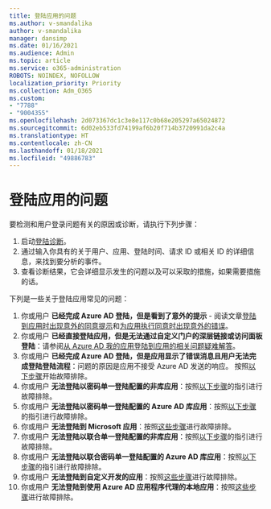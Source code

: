 ```yaml
---
title: 登陆应用的问题
ms.author: v-smandalika
author: v-smandalika
manager: dansimp
ms.date: 01/16/2021
ms.audience: Admin
ms.topic: article
ms.service: o365-administration
ROBOTS: NOINDEX, NOFOLLOW
localization_priority: Priority
ms.collection: Adm_O365
ms.custom:
- "7788"
- "9004355"
ms.openlocfilehash: 2d073367dc1c3e8e117c0b68e205297a65024872
ms.sourcegitcommit: 6d02eb533fd74199af6b20f714b3720991da2c4a
ms.translationtype: HT
ms.contentlocale: zh-CN
ms.lasthandoff: 01/18/2021
ms.locfileid: "49886783"
---
```

# <a name="issues-signing-in-to-applications"></a>登陆应用的问题

要检测和用户登录问题有关的原因或诊断，请执行下列步骤：

1. 启动[登陆诊断](https://ms.portal.azure.com/#blade/Microsoft_AAD_IAM/ActiveDirectoryMenuBlade/diagnose/symptomId/ms_aad_dxp_signin_caDiagnoseAndSolveSummarySymptom)。
2. 通过输入你具有的关于用户、应用、登陆时间、请求 ID 或相关 ID 的详细信息，来找到要分析的事件。
3. 查看诊断结果，它会详细显示发生的问题以及可以采取的措施，如果需要措施的话。

下列是一些关于登陆应用常见的问题：

1. 你或用户 **已经完成 Azure AD 登陆，但是看到了意外的提示** - 阅读文章[登陆到应用时出现意外的同意提示](https://docs.microsoft.com/azure/active-directory/manage-apps/application-sign-in-unexpected-user-consent-prompt)和[为应用执行同意时出现意外的错误](https://docs.microsoft.com/azure/active-directory/manage-apps/application-sign-in-unexpected-user-consent-error)。
2. 你或用户 **已经直接登陆应用，但是无法通过自定义门户的深层链接或访问面板登陆**：请参阅[从 Azure AD 我的应用登陆到应用的相关问题疑难解答](https://docs.microsoft.com/azure/active-directory/manage-apps/application-sign-in-other-problem-access-panel)。
3. 你或用户 **已经完成 Azure AD 登陆，但是应用显示了错误消息且用户无法完成登陆登陆流程**：问题的原因是应用不接受 Azure AD 发送的响应。 按照[以下步骤](https://docs.microsoft.com/azure/active-directory/application-sign-in-problem-application-error)开始故障排除。
4. 你或用户 **无法登陆以密码单一登陆配置的非库应用**：按照[以下步骤](https://docs.microsoft.com/azure/active-directory/manage-apps/troubleshoot-password-based-sso)的指引进行故障排除。
5. 你或用户 **无法登陆以密码单一登陆配置的 Azure AD 库应用**：按照[以下步骤](https://docs.microsoft.com/azure/active-directory/manage-apps/troubleshoot-password-based-sso)的指引进行故障排除。
6. 你或用户 **无法登陆到 Microsoft 应用**：按照[这些步骤](https://docs.microsoft.com/azure/active-directory/manage-apps/application-sign-in-problem-first-party-microsoft)进行故障排除。
7. 你或用户 **无法登陆以联合单一登陆配置的非库应用**：按照[以下步骤](https://docs.microsoft.com/azure/active-directory/application-sign-in-problem-federated-sso-non-gallery)的指引进行故障排除。
8. 你或用户 **无法登陆以联合密码单一登陆配置的 Azure AD 库应用**：按照[以下步骤](https://docs.microsoft.com/azure/active-directory/manage-apps/application-sign-in-problem-federated-sso-gallery)的指引进行故障排除。
9. 你或用户 **无法登陆到自定义开发的应用**：按照[这些步骤](https://docs.microsoft.com/azure/active-directory/manage-apps/application-sign-in-problem-federated-sso-gallery)进行故障排除。
10. 你或用户 **无法登陆到使用 Azure AD 应用程序代理的本地应用**：按照[这些步骤](https://docs.microsoft.com/azure/active-directory/manage-apps/application-sign-in-problem-on-premises-application-proxy)进行故障排除。

